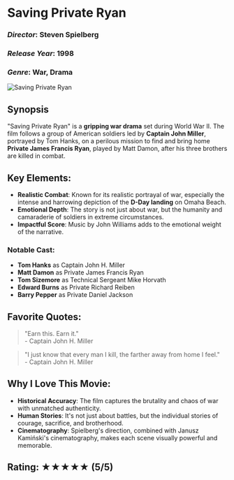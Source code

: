 # **Saving Private Ryan**

### *Director*: Steven Spielberg  
### *Release Year*: 1998  
### *Genre*: War, Drama  

![Saving Private Ryan](https://upload.wikimedia.org/wikipedia/en/a/ac/Saving_Private_Ryan_poster.jpg)

## **Synopsis**

"Saving Private Ryan" is a **gripping war drama** set during World War II. The film follows a group of American soldiers led by **Captain John Miller**, portrayed by Tom Hanks, on a perilous mission to find and bring home **Private James Francis Ryan**, played by Matt Damon, after his three brothers are killed in combat.

## **Key Elements**:
- **Realistic Combat**: Known for its realistic portrayal of war, especially the intense and harrowing depiction of the **D-Day landing** on Omaha Beach.
- **Emotional Depth**: The story is not just about war, but the humanity and camaraderie of soldiers in extreme circumstances.
- **Impactful Score**: Music by John Williams adds to the emotional weight of the narrative.
  
### **Notable Cast**:
- **Tom Hanks** as Captain John H. Miller
- **Matt Damon** as Private James Francis Ryan
- **Tom Sizemore** as Technical Sergeant Mike Horvath
- **Edward Burns** as Private Richard Reiben
- **Barry Pepper** as Private Daniel Jackson

## **Favorite Quotes**:
> "Earn this. Earn it."  
> \- Captain John H. Miller

> "I just know that every man I kill, the farther away from home I feel."  
> \- Captain John H. Miller

## **Why I Love This Movie**:
- **Historical Accuracy**: The film captures the brutality and chaos of war with unmatched authenticity.
- **Human Stories**: It's not just about battles, but the individual stories of courage, sacrifice, and brotherhood.
- **Cinematography**: Spielberg's direction, combined with Janusz Kamiński's cinematography, makes each scene visually powerful and memorable.

## **Rating**: ★★★★★ (5/5)
